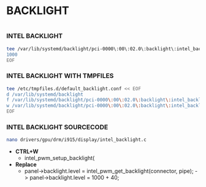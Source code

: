 # BACKLIGHT
#
#
### INTEL BACKLIGHT
```sh
tee /var/lib/systemd/backlight/pci-0000\:00\:02.0\:backlight\:intel_backlight << EOF
1000
EOF
```

### INTEL BACKLIGHT WITH TMPFILES
```sh
tee /etc/tmpfiles.d/default_backlight.conf << EOF
d /var/lib/systemd/backlight                                                0755    root    root    -
f /var/lib/systemd/backlight/pci-0000\:00\:02.0\:backlight\:intel_backlight 0755    root    root
w /var/lib/systemd/backlight/pci-0000\:00\:02.0\:backlight\:intel_backlight -       -       -       -	1000
EOF
```

### INTEL BACKLIGHT SOURCECODE
```sh
nano drivers/gpu/drm/i915/display/intel_backlight.c
```
- **CTRL+W**
    - intel_pwm_setup_backlight(
- **Replace**
    - panel->backlight.level = intel_pwm_get_backlight(connector, pipe); -> panel->backlight.level = 1000 + 40;